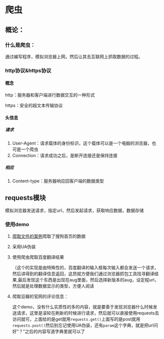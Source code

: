 # 爬虫

## 概论：

### 什么是爬虫：

通过编写程序，模拟浏览器上网，然后让其去互联网上抓取数据的过程。

### http协议&https协议

#### 概念

http：服务器和客户端进行数据交互的一种形式

https：安全的超文本传输协议

#### 头信息

##### 请求

1. User-Agent：请求载体的身份标识，这个载体可以是一个电脑的浏览器，也可是一个爬虫
2. Connection：请求成功之后，是断开连接还是保持连接

##### 相应

1. Content-type：服务器响应回客户端的数据类型

## requests模块

模拟浏览器发送请求，指定url，然后发起请求，获取响应数据，数据存储

### 使用demo

1. [爬取文件的案例](./demo_py/requests_test.py)爬取了搜狗首页的数据

2. 采用UA伪装

3. 使用爬虫爬取百度翻译结果

   （这个的实现是由特殊性的，百度翻译的输入框每次输入都会发送一个请求，然后讲得到的翻译信息返回，这昂就方便我们通过浏览器抓包工具找寻翻译结果,最后发现这个东西是出现在aug里面，然后选择新版本的aug，设定程url，然后就是处理数据显示的类型，方便人阅读

4. 爬取豆瓣的官网的评论信息：

   这个demo，没有什么实质性的多的内容，就是要善于发现浏览器什么时候发送请求，这里是滚轮在刷新的时候进行请求，然后就可以直接使用requests去访问就可，上面给的是get就用`requests.get()`上面写的是post就用`requests.post()`然后别忘记使用UA伪装，还有`param`这个字典，就是把url问好”？“之后的内容写道字典里就可以了
